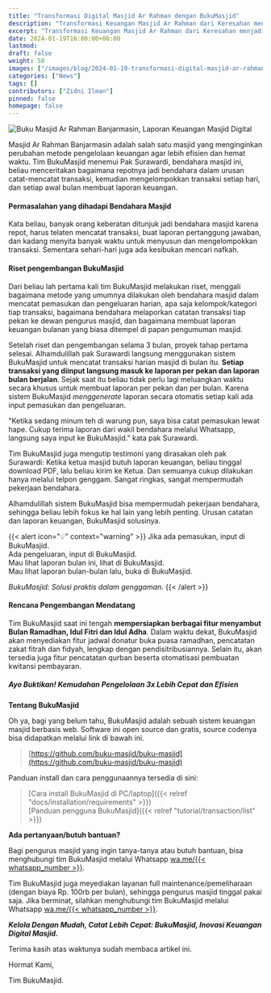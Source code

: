 ```yaml
---
title: "Transformasi Digital Masjid Ar Rahman dengan BukuMasjid"
description: "Transformasi Keuangan Masjid Ar Rahman dari Keresahan menjadi Kemudahan! Temukan kisah digitalisasi pencatatan laporan keuangan masjid"
excerpt: "Transformasi Keuangan Masjid Ar Rahman dari Keresahan menjadi Kemudahan! Temukan kisah digitalisasi pencatatan laporan keuangan masjid"
date: 2024-01-19T16:00:00+08:00
lastmod:
draft: false
weight: 50
images: ["/images/blog/2024-01-19-transformasi-digital-masjid-ar-rahman_01.png"]
categories: ["News"]
tags: []
contributors: ["Zidni Ilman"]
pinned: false
homepage: false
---
```

![Buku Masjid Ar Rahman Banjarmasin, Laporan Keuangan Masjid Digital](images/blog/2024-01-19-transformasi-digital-masjid-ar-rahman_01.png "Buku Masjid Ar Rahman Banjarmasin")

Masjid Ar Rahman Banjarmasin adalah salah satu masjid yang menginginkan perubahan metode pengelolaan keuangan agar lebih efisien dan hemat waktu. Tim BukuMasjid menemui Pak Surawardi, bendahara masjid ini, beliau menceritakan bagaimana repotnya jadi bendahara dalam urusan catat-mencatat transaksi, kemudian mengelompokkan transaksi setiap hari, dan setiap awal bulan membuat laporan keuangan.

#### Permasalahan yang dihadapi Bendahara Masjid

Kata beliau, banyak orang keberatan ditunjuk jadi bendahara masjid karena repot, harus telaten mencatat transaksi, buat laporan pertanggung jawaban, dan kadang menyita banyak waktu untuk menyusun dan mengelompokkan transaksi. Sementara sehari-hari juga ada kesibukan mencari nafkah.

#### Riset pengembangan BukuMasjid

Dari beliau lah pertama kali tim BukuMasjid melakukan riset, menggali bagaimana metode yang umumnya dilakukan oleh bendahara masjid dalam mencatat pemasukan dan pengeluaran harian, apa saja kelompok/kategori tiap transaksi, bagaimana bendahara melaporkan catatan transaksi tiap pekan ke dewan pengurus masjid, dan bagaimana membuat laporan keuangan bulanan yang biasa ditempel di papan pengumuman masjid.

Setelah riset dan pengembangan selama 3 bulan, proyek tahap pertama selesai. Alhamdulillah pak Surawardi langsung menggunakan sistem BukuMasjid untuk mencatat transaksi harian masjid di bulan itu. **Setiap transaksi yang diinput langsung masuk ke laporan per pekan dan laporan bulan berjalan**. Sejak saat itu beliau tidak perlu lagi meluangkan waktu secara khusus untuk membuat laporan per pekan dan per bulan. Karena sistem BukuMasjid *menggenerate* laporan secara otomatis setiap kali ada input pemasukan dan pengeluaran.

"Ketika sedang minum teh di warung pun, saya bisa catat pemasukan lewat hape. Cukup terima laporan dari wakil bendahara melalui Whatsapp, langsung saya input ke BukuMasjid." kata pak Surawardi.

Tim BukuMasjid juga mengutip testimoni yang dirasakan oleh pak Surawardi: Ketika ketua masjid butuh laporan keuangan, beliau tinggal download PDF, lalu beliau kirim ke Ketua. Dan semuanya cukup dilakukan hanya melalui telpon genggam. Sangat ringkas, sangat mempermudah pekerjaan bendahara.

Alhamdulillah sistem BukuMasjid bisa mempermudah pekerjaan bendahara, sehingga beliau lebih fokus ke hal lain yang lebih penting. Urusan catatan dan laporan keuangan, BukuMasjid solusinya.

{{< alert icon="💡" context="warning" >}}
Jika ada pemasukan, input di BukuMasjid.<br>
Ada pengeluaran, input di BukuMasjid.<br>
Mau lihat laporan bulan ini, lihat di BukuMasjid.<br>
Mau lihat laporan bulan-bulan lalu, buka di BukuMasjid.<br>

*BukuMasjid: Solusi praktis dalam genggaman.*
{{< /alert >}}

#### Rencana Pengembangan Mendatang

Tim BukuMasjid saat ini tengah **mempersiapkan berbagai fitur menyambut Bulan Ramadhan, Idul Fitri dan Idul Adha**. Dalam waktu dekat, BukuMasjid akan menyediakan fitur jadwal donatur buka puasa ramadhan, pencatatan zakat fitrah dan fidyah, lengkap dengan pendisitribusiannya. Selain itu, akan tersedia juga fitur pencatatan qurban beserta otomatisasi pembuatan kwitansi pembayaran.

##### *Ayo Buktikan! Kemudahan Pengelolaan 3x Lebih Cepat dan Efisien*

**Tentang BukuMasjid**

Oh ya, bagi yang belum tahu, BukuMasjid adalah sebuah sistem keuangan masjid berbasis web. Software ini open source dan gratis, source codenya bisa didapatkan melalui link di bawah ini.

> [https://github.com/buku-masjid/buku-masjid](https://github.com/buku-masjid/buku-masjid)

Panduan install dan cara penggunaannya tersedia di sini:
> [Cara install BukuMasjid di PC/laptop]({{< relref "docs/installation/requirements" >}})<br>
> [Panduan pengguna BukuMasjid]({{< relref "tutorial/transaction/list" >}})

**Ada pertanyaan/butuh bantuan?**

Bagi pengurus masjid yang ingin tanya-tanya atau butuh bantuan, bisa menghubungi tim BukuMasjid melalui Whatsapp <a href="https://wa.me/{{< whatsapp_number >}}" target="_blank">wa.me/{{< whatsapp_number >}}</a>.

Tim BukuMasjid juga meyediakan layanan full maintenance/pemeliharaan (dengan biaya Rp. 100rb per bulan), sehingga pengurus masjid tinggal pakai saja. Jika berminat, silahkan menghubungi tim BukuMasjid melalui Whatsapp <a href="https://wa.me/{{< whatsapp_number >}}" target="_blank">wa.me/{{< whatsapp_number >}}</a>.

__*Kelola Dengan Mudah, Catat Lebih Cepat: BukuMasjid, Inovasi Keuangan Digital Masjid.*__

Terima kasih atas waktunya sudah membaca artikel ini.

Hormat Kami,

Tim BukuMasjid.

